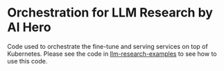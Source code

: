 # Orchestration for LLM Research by AI Hero

Code used to orchestrate the fine-tune and serving services on top of Kubernetes. Please see the code in [llm-research-examples](https://github.com/ai-hero/llm-research-examples) to see how to use this code.
